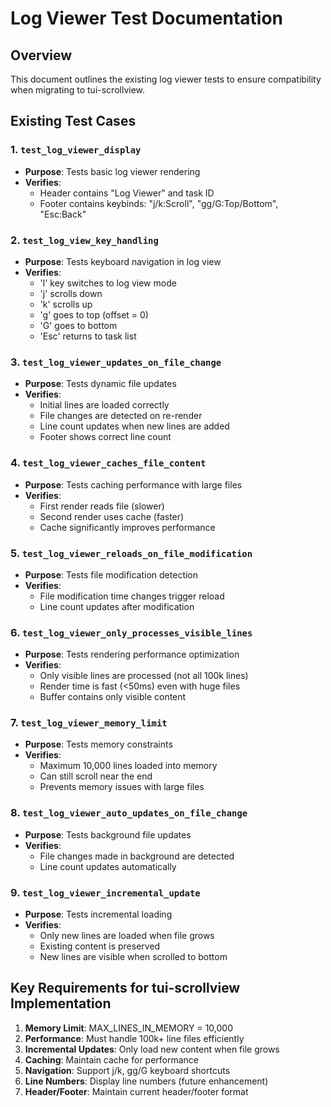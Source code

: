 # Log Viewer Test Documentation

## Overview
This document outlines the existing log viewer tests to ensure compatibility when migrating to tui-scrollview.

## Existing Test Cases

### 1. `test_log_viewer_display`
- **Purpose**: Tests basic log viewer rendering
- **Verifies**: 
  - Header contains "Log Viewer" and task ID
  - Footer contains keybinds: "j/k:Scroll", "gg/G:Top/Bottom", "Esc:Back"

### 2. `test_log_view_key_handling`
- **Purpose**: Tests keyboard navigation in log view
- **Verifies**:
  - 'l' key switches to log view mode
  - 'j' scrolls down
  - 'k' scrolls up
  - 'g' goes to top (offset = 0)
  - 'G' goes to bottom
  - 'Esc' returns to task list

### 3. `test_log_viewer_updates_on_file_change`
- **Purpose**: Tests dynamic file updates
- **Verifies**:
  - Initial lines are loaded correctly
  - File changes are detected on re-render
  - Line count updates when new lines are added
  - Footer shows correct line count

### 4. `test_log_viewer_caches_file_content`
- **Purpose**: Tests caching performance with large files
- **Verifies**:
  - First render reads file (slower)
  - Second render uses cache (faster)
  - Cache significantly improves performance

### 5. `test_log_viewer_reloads_on_file_modification`
- **Purpose**: Tests file modification detection
- **Verifies**:
  - File modification time changes trigger reload
  - Line count updates after modification

### 6. `test_log_viewer_only_processes_visible_lines`
- **Purpose**: Tests rendering performance optimization
- **Verifies**:
  - Only visible lines are processed (not all 100k lines)
  - Render time is fast (<50ms) even with huge files
  - Buffer contains only visible content

### 7. `test_log_viewer_memory_limit`
- **Purpose**: Tests memory constraints
- **Verifies**:
  - Maximum 10,000 lines loaded into memory
  - Can still scroll near the end
  - Prevents memory issues with large files

### 8. `test_log_viewer_auto_updates_on_file_change`
- **Purpose**: Tests background file updates
- **Verifies**:
  - File changes made in background are detected
  - Line count updates automatically

### 9. `test_log_viewer_incremental_update`
- **Purpose**: Tests incremental loading
- **Verifies**:
  - Only new lines are loaded when file grows
  - Existing content is preserved
  - New lines are visible when scrolled to bottom

## Key Requirements for tui-scrollview Implementation

1. **Memory Limit**: MAX_LINES_IN_MEMORY = 10,000
2. **Performance**: Must handle 100k+ line files efficiently
3. **Incremental Updates**: Only load new content when file grows
4. **Caching**: Maintain cache for performance
5. **Navigation**: Support j/k, gg/G keyboard shortcuts
6. **Line Numbers**: Display line numbers (future enhancement)
7. **Header/Footer**: Maintain current header/footer format
